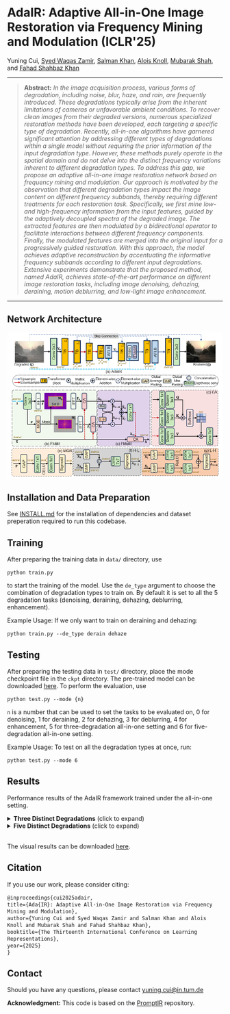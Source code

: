 # AdaIR: Adaptive All-in-One Image Restoration via Frequency Mining and Modulation (ICLR'25)

Yuning Cui, [Syed Waqas Zamir](https://scholar.google.ae/citations?hl=en&user=POoai-QAAAAJ), [Salman Khan](https://salman-h-khan.github.io/), [Alois Knoll](https://scholar.google.com.hk/citations?user=-CA8QgwAAAAJ&hl=zh-CN&oi=ao), [Mubarak Shah](https://scholar.google.com.hk/citations?user=p8gsO3gAAAAJ&hl=zh-CN&oi=ao), and [Fahad Shahbaz Khan](https://scholar.google.es/citations?user=zvaeYnUAAAAJ&hl=en)


<hr />

> **Abstract:** *In the image acquisition process, various forms of degradation, including noise, blur, haze, and rain, are frequently introduced. These degradations typically arise from the inherent limitations of cameras or unfavorable ambient conditions. To recover clean images from their degraded versions, numerous specialized restoration methods have been developed, each targeting a specific type of degradation. Recently, all-in-one algorithms have garnered significant attention by addressing different types of degradations within a single model without requiring the prior information of the input degradation type. However, these methods purely operate in the spatial domain and do not delve into the distinct frequency variations inherent to different degradation types. To address this gap, we propose an adaptive all-in-one image restoration network based on frequency mining and modulation. Our approach is motivated by the observation that different degradation types impact the image content on different frequency subbands, thereby requiring different treatments for each restoration task. Specifically, we first mine low- and high-frequency information from the input features, guided by the adaptively decoupled spectra of the degraded image. The extracted features are then modulated by a bidirectional operator to facilitate interactions between different frequency components. Finally, the modulated features are merged into the original input for a progressively guided restoration. With this approach, the model achieves adaptive reconstruction by accentuating the informative frequency subbands according to different input degradations. Extensive experiments demonstrate that the proposed method, named AdaIR, achieves state-of-the-art performance on different image restoration tasks, including image denoising, dehazing, deraining, motion deblurring, and low-light image enhancement.* 
<hr />

## Network Architecture
<img src = "figs/AdaIR.png"> 

## Installation and Data Preparation

See [INSTALL.md](INSTALL.md) for the installation of dependencies and dataset preperation required to run this codebase.

## Training

After preparing the training data in ```data/``` directory, use 
```
python train.py
```
to start the training of the model. Use the ```de_type``` argument to choose the combination of degradation types to train on. By default it is set to all the 5 degradation tasks (denoising, deraining, dehazing, deblurring, enhancement).

Example Usage: If we only want to train on deraining and dehazing:
```
python train.py --de_type derain dehaze
```

## Testing

After preparing the testing data in ```test/``` directory, place the mode checkpoint file in the ```ckpt``` directory. The pre-trained model can be downloaded [here](https://drive.google.com/drive/folders/1x2LN4kWkO3S65jJlH-1INUFiYt8KFzPH?usp=sharing). To perform the evaluation, use
```
python test.py --mode {n}
```
```n``` is a number that can be used to set the tasks to be evaluated on, 0 for denoising, 1 for deraining, 2 for dehazing, 3 for deblurring, 4 for enhancement, 5 for three-degradation all-in-one setting and 6 for five-degradation all-in-one setting.

Example Usage: To test on all the degradation types at once, run:

```
python test.py --mode 6
```
<!-- 
## Demo
To obtain visual results from the model ```demo.py``` can be used. After placing the saved model file in ```ckpt``` directory, run:
```
python demo.py --test_path {path_to_degraded_images} --output_path {save_images_here}
```
Example usage to run inference on a directory of images:
```
python demo.py --test_path './test/demo/' --output_path './output/demo/'
```
Example usage to run inference on an image directly:
```
python demo.py --test_path './test/demo/image.png' --output_path './output/demo/'
```
To use tiling option while running ```demo.py``` set ```--tile``` option to ```True```. The Tile size and Tile overlap parameters can be adjusted using ```--tile_size``` and ```--tile_overlap``` options respectively. -->




## Results
Performance results of the AdaIR framework trained under the all-in-one setting.

<details>
<summary><strong>Three Distinct Degradations</strong> (click to expand) </summary>

<img src = "figs/adair3d.PNG"> 
</details>
<details>
<summary><strong>Five Distinct Degradations</strong> (click to expand) </summary>

<img src = "figs/adair5d.PNG"> 
</details><br>

The visual results can be downloaded [here](https://drive.google.com/drive/folders/1lsYFumrn3-07Vcl3TZy0dzMMA9yDTpSK?usp=sharing).

<!-- The visual results of the AdaIR model evaluated under the all-in-one setting can be downloaded [here](https://drive.google.com/drive/folders/1Sm-mCL-i4OKZN7lKuCUrlMP1msYx3F6t?usp=sharing) -->



## Citation
If you use our work, please consider citing:
~~~
@inproceedings{cui2025adair,
title={Ada{IR}: Adaptive All-in-One Image Restoration via Frequency Mining and Modulation},
author={Yuning Cui and Syed Waqas Zamir and Salman Khan and Alois Knoll and Mubarak Shah and Fahad Shahbaz Khan},
booktitle={The Thirteenth International Conference on Learning Representations},
year={2025}
}
~~~



## Contact
Should you have any questions, please contact yuning.cui@in.tum.de


**Acknowledgment:** This code is based on the [PromptIR](https://github.com/va1shn9v/PromptIR) repository. 

